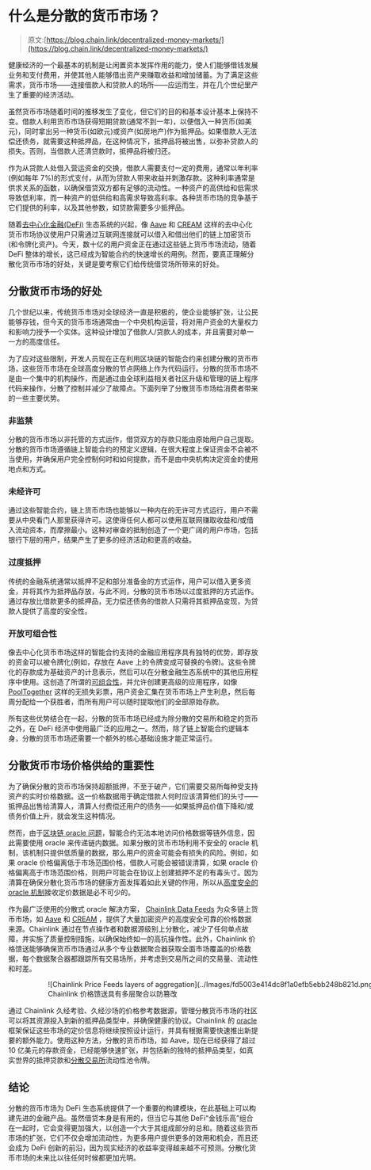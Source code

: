 # 什么是分散的货币市场？

> 原文:[https://blog.chain.link/decentralized-money-markets/](https://blog.chain.link/decentralized-money-markets/)

健康经济的一个最基本的机制是让闲置资本发挥作用的能力，使人们能够借钱发展业务和支付费用，并使其他人能够借出资产来赚取收益和增加储蓄。为了满足这些需求，货币市场——连接借款人和贷款人的场所——应运而生，并在几个世纪里产生了重要的经济活动。

虽然货币市场随着时间的推移发生了变化，但它们的目的和基本设计基本上保持不变。借款人利用货币市场获得短期贷款(通常不到一年)，以便借入一种货币(如美元)，同时拿出另一种货币(如欧元)或资产(如房地产)作为抵押品。如果借款人无法偿还债务，就需要这种抵押品，在这种情况下，抵押品将被出售，以弥补贷款人的损失。否则，当借款人还清贷款时，抵押品将被归还。

作为从贷款人处借入营运资金的交换，借款人需要支付一定的费用，通常以年利率(例如每年 7%)的形式支付，从而为贷款人带来收益并刺激存款。这种利率通常是供求关系的函数，以确保借贷双方都有足够的流动性。一种资产的高供给和低需求导致低利率，而一种资产的低供给和高需求导致高利率。各种货币市场的竞争基于它们提供的利率，以及其他参数，如贷款需要多少抵押品。

随着[去中心化金融(DeFi)](https://chain.link/education/defi) 生态系统的兴起，像 [Aave](http://aave.com/) 和 [CREAM](http://cream.finance/) 这样的去中心化货币市场协议使用户只需通过互联网连接就可以借入和借出他们的链上加密货币(和令牌化资产)。今天，数十亿的用户资金正在通过这些链上货币市场流动，随着 DeFi 整体的增长，这已经成为智能合约的快速增长的用例。然而，要真正理解分散化货币市场的好处，关键是要考察它们给传统借贷场所带来的好处。

## 分散货币市场的好处

几个世纪以来，传统货币市场对全球经济一直是积极的，使企业能够扩张，让公民能够存钱，但今天的货币市场通常由一个中央机构运营，将对用户资金的大量权力和影响力授予一个实体。这种设计增加了借款人/贷款人的成本，并且需要对单一一方的高度信任。

为了应对这些限制，开发人员现在正在利用区块链的智能合约来创建分散的货币市场，这些货币市场在全球高度分散的节点网络上作为代码运行。分散的货币市场不是由一个集中的机构操作，而是通过由全球利益相关者社区升级和管理的链上程序代码来操作，分散了控制并减少了故障点。下面列举了分散货币市场给消费者带来的一些主要优势。

### 非监禁

分散的货币市场以非托管的方式运作，借贷双方的存款只能由原始用户自己提取。分散的货币市场遵循链上智能合约的预定义逻辑，在很大程度上保证资金不会被不当使用，并确保用户完全控制何时和如何提款，而不是由中央机构决定资金的使用地点和方式。

### 未经许可

通过这些智能合约，链上货币市场也能够以一种内在的无许可方式运行，用户不需要从中央看门人那里获得许可。这使得任何人都可以使用互联网赚取收益和/或借入流动资本，而摩擦最小。这种对审查的抵制创造了一个更广阔的用户市场，包括银行下层的用户，结果产生了更多的经济活动和更高的收益。

### 过度抵押

传统的金融系统通常以抵押不足和部分准备金的方式运作，用户可以借入更多资金，并将其作为抵押品存放，与此不同，分散的货币市场以过度抵押的方式运作。通过存放比借款更多的抵押品，无力偿还债务的借款人只需将其抵押品变现，为贷款人提供了高度的安全性。

### 开放可组合性

像去中心化货币市场这样的智能合约支持的金融应用程序具有独特的优势，即存放的资金可以被令牌化(例如，存放在 Aave 上的令牌变成可替换的令牌)。这些令牌化的存款成为基础资产的计息表示，然后可以在分散金融生态系统中的其他应用程序中使用。这创造了所谓的[可组合性](https://blog.chain.link/defis-permissionless-composability-is-supercharging-innovation/)，并允许创建更高级的应用程序，如像 [PoolTogether](http://pooltogether.com/) 这样的无损失彩票，用户资金汇集在货币市场上产生利息，然后每周分配给一个获胜者，而所有用户可以随时提取他们的全部原始存款。

所有这些优势结合在一起，分散的货币市场已经成为除分散的交易所和稳定的货币之外，在 DeFi 经济中使用最广泛的应用之一。然而，除了链上智能合约逻辑本身，分散的货币市场还需要一个额外的核心基础设施才能正常运行。

## 分散货币市场价格供给的重要性

为了确保分散的货币市场保持超额抵押，不至于破产，它们需要交易所每种受支持资产的实时价格数据。这一价格数据用于确定借款人何时应该清算他们的头寸——抵押品出售给清算人，清算人付费偿还用户的债务——如果抵押品价值下降和/或债务价值上升，就会发生这种情况。

然而，由于[区块链 oracle 问题](https://blog.chain.link/what-is-the-blockchain-oracle-problem/)，智能合约无法本地访问价格数据等链外信息，因此需要使用 oracle 来传递链内数据。如果分散的货币市场利用不安全的 oracle 机制，该机制只提供低质量的数据，那么用户的资金可能会有损失的风险。例如，如果 oracle 价格偏离低于市场范围价格，借款人可能会被错误清算，如果 oracle 价格偏离高于市场范围价格，则用户可能会在协议上创建抵押不足的有毒头寸。因为清算在确保分散化货币市场的健康方面发挥着如此关键的作用，所以从[高度安全的 oracle 机制](https://blog.chain.link/flash-loans-and-the-importance-of-tamper-proof-oracles/)接收定价数据是必不可少的。

作为最广泛使用的分散式 oracle 解决方案， [Chainlink Data Feeds](https://chain.link/data-feeds) 为众多链上货币市场，如 [Aave](https://medium.com/aave/the-aave-oracle-network-powered-by-chainlink-is-now-live-45bb8a5a8c4e) 和 [CREAM](https://medium.com/cream-finance/c-r-e-a-m-finance-affirms-chainlink-as-our-primary-price-oracle-solution-7d2d286b6fb9) ，提供了大量加密资产的高度安全可靠的价格数据来源。Chainlink 通过在节点操作者和数据源级别上分散化，减少了任何单点故障，并实施了质量控制措施，以确保始终如一的高抗操作性。此外，Chainlink 价格馈送能够确保货币市场通过从多个专业数据聚合器获取全面市场覆盖的价格数据，每个数据聚合器都跟踪所有交易场所，并考虑到交易所之间的交易量、流动性和时差。

<figure class="kg-card kg-image-card kg-width-wide kg-card-hascaption">

<figure id="attachment_709" aria-describedby="caption-attachment-709" style="width: 3811px" class="wp-caption alignnone">![Chainlink Price Feeds layers of aggregation](../Images/fd5003e414dc8f1a0efb5ebb248b821d.png)

<figcaption id="caption-attachment-709" class="wp-caption-text">Chainlink 价格馈送具有多层聚合以防篡改</figcaption>

</figure>

</figure>

通过 Chainlink 久经考验、久经沙场的价格参考数据源，管理分散货币市场的社区可以将其资源投入到新的抵押品类型中，并确保健康的协议。Chainlink 的 [oracle](https://chain.link/education/blockchain-oracles) 框架保证这些市场的定价信息将继续按照设计运行，并具有根据需要快速推出新提要的额外能力。使用这种方法，分散的货币市场，如 Aave，现在已经获得了超过 10 亿美元的存款资金，已经能够快速扩张，并包括新的独特的抵押品类型，如真实世界的抵押贷款和[分散交易所](https://blog.chain.link/dex-decentralized-exchange/)流动性池令牌。

## 结论

分散的货币市场为 DeFi 生态系统提供了一个重要的构建模块，在此基础上可以构建先进的金融产品。虽然借贷本身是有用的，但当它与其他 DeFi“金钱乐高”组合在一起时，它会变得更加强大，以创造一个大于其组成部分的总和。随着这些货币市场的扩张，它们不仅会增加流动性，为更多用户提供更多的效用和机会，而且还会成为 DeFi 创新的前沿，因为现实经济的收益率变得越来越不可预测。分散化货币市场的未来比以往任何时候都更加光明。